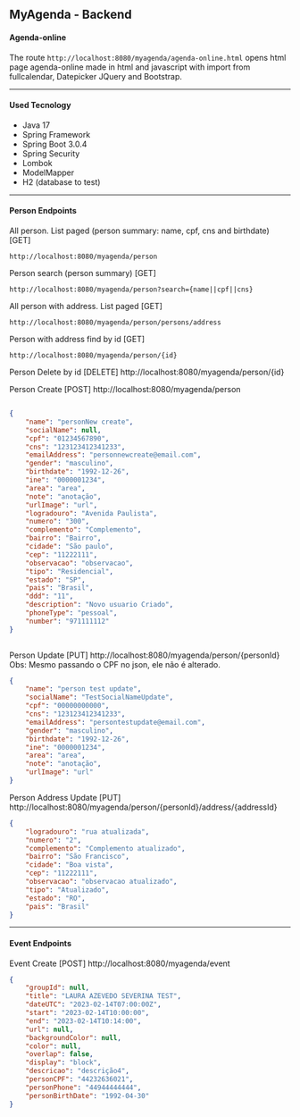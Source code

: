 
## MyAgenda - Backend

#### Agenda-online
The route `http://localhost:8080/myagenda/agenda-online.html` 
opens html page agenda-online made in html and javascript with import from fullcalendar, Datepicker JQuery and Bootstrap.
___
#### Used Tecnology
- Java 17
- Spring Framework
- Spring Boot 3.0.4
- Spring Security
- Lombok
- ModelMapper
- H2 (database to test)

___
#### Person Endpoints

All person. List paged (person summary: name, cpf, cns and birthdate) [GET]
```
http://localhost:8080/myagenda/person
```

Person search (person summary) [GET]
```
http://localhost:8080/myagenda/person?search={name||cpf||cns}
```

All person with address. List paged [GET]
```
http://localhost:8080/myagenda/person/persons/address
```

Person with address find by id [GET]
```
http://localhost:8080/myagenda/person/{id}
```

Person Delete by id [DELETE]
http://localhost:8080/myagenda/person/{id}

Person Create
 [POST] http://localhost:8080/myagenda/person
```json

{    
    "name": "personNew create",
    "socialName": null,
    "cpf": "01234567890",
    "cns": "123123412341233",
    "emailAddress": "personnewcreate@email.com",
    "gender": "masculino",
    "birthdate": "1992-12-26",
    "ine": "0000001234",
    "area": "area",
    "note": "anotação",
    "urlImage": "url",
    "logradouro": "Avenida Paulista",
    "numero": "300",
    "complemento": "Complemento",
    "bairro": "Bairro",
    "cidade": "São paulo",
    "cep": "11222111",
    "observacao": "observacao",
    "tipo": "Residencial",
    "estado": "SP",
    "pais": "Brasil",
    "ddd": "11",
    "description": "Novo usuario Criado",
    "phoneType": "pessoal",
    "number": "971111112"       
}
    
```

Person Update
[PUT] http://localhost:8080/myagenda/person/{personId} <br>
Obs: Mesmo passando o CPF no json, ele não é alterado.
```json lines
{    
    "name": "person test update",
    "socialName": "TestSocialNameUpdate",
    "cpf": "00000000000",
    "cns": "123123412341233",
    "emailAddress": "persontestupdate@email.com",
    "gender": "masculino",
    "birthdate": "1992-12-26",
    "ine": "0000001234",
    "area": "area",
    "note": "anotação",
    "urlImage": "url"    
}
```
Person Address Update 
[PUT] http://localhost:8080/myagenda/person/{personId}/address/{addressId}
```json   
{    
    "logradouro": "rua atualizada",
    "numero": "2",
    "complemento": "Complemento atualizado",
    "bairro": "São Francisco",
    "cidade": "Boa vista",
    "cep": "11222111",
    "observacao": "observacao atualizado",
    "tipo": "Atualizado",
    "estado": "RO",
    "pais": "Brasil"
}
```
___
#### Event Endpoints

Event Create [POST] http://localhost:8080/myagenda/event
```json
{
    "groupId": null,
    "title": "LAURA AZEVEDO SEVERINA TEST",
    "dateUTC": "2023-02-14T07:00:00Z",
    "start": "2023-02-14T10:00:00",
    "end": "2023-02-14T10:14:00",
    "url": null,
    "backgroundColor": null,
    "color": null,
    "overlap": false,
    "display": "block",
    "descricao": "descrição4",        
    "personCPF": "44232636021",
    "personPhone": "44944444444",
    "personBirthDate": "1992-04-30"
}
```
